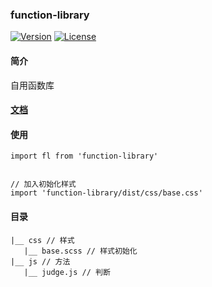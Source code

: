 ### function-library
<a href="https://www.npmjs.com/package/function-library"><img src="https://img.shields.io/npm/v/function-library.svg" alt="Version"></a>
<a href="https://www.npmjs.com/package/function-library"><img src="https://img.shields.io/npm/l/function-library.svg" alt="License"></a>

#### 简介
自用函数库

#### [文档](./doc.md)

#### 使用
```$xslt
import fl from 'function-library'


// 加入初始化样式
import 'function-library/dist/css/base.css'
```

#### 目录
```$xslt
|__ css // 样式  
   |__ base.scss // 样式初始化  
|__ js // 方法  
   |__ judge.js // 判断
```
